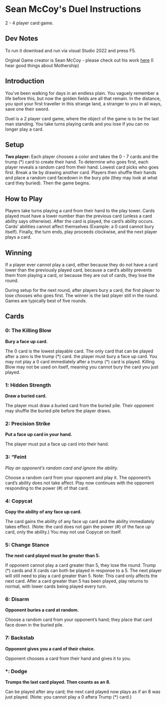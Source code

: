 ﻿# Sean McCoy's Duel Instructions
2 - 4 player card game.

## Dev Notes
To run it download and run via visual Studio 2022 and press F5.

Orginal Game creator is Sean McCoy - please check out his work [here](https://www.tuesdayknightgames.com/) 
(I hear good things about Mothership)

## Introduction
You’ve been walking for days in an endless plain. You vaguely remember a life before this, but
now the golden fields are all that remain. In the distance, you spot your first traveller in this
strange land, a stranger to you in all ways, save one­ their sword.

Duel is a 2 player card game, where the object of the game is to be the last man standing. You
take turns playing cards and you lose if you can no longer play a card.

## Setup
**Two player:** Each player chooses a color and takes the 0­ - 7 cards and the trump (*) card to
create their hand. To determine who goes first, each player reveals a random card from their
hand. Lowest card picks who goes first. Break a tie by drawing another card. Players then
shuffle their hands and place a random card face­down in the bury pile (they may look at what
card they buried). Then the game begins.

## How to Play
Players take turns playing a card from their hand to the play tower. Cards played must have a
lower number than the previous card (unless a card ability says otherwise). After the card is
played, the card’s ability occurs. Cards’ abilities cannot affect themselves (Example: a 0 card
cannot bury itself). Finally, the turn ends, play proceeds clockwise, and the next player plays a
card.

## Winning
If a player ever cannot play a card, either because they do not have a card lower than the
previously played card, because a card’s ability prevents them from playing a card, or because
they are out of cards, they lose the round. 

During setup for the next round, after players bury a card, the first player to lose chooses who 
goes first. The winner is the last player still in the round. Games are typically best of five rounds.

## Cards
### 0: The Killing Blow ­ 
**Bury a face up card.**

The 0 card is the lowest playable card. The only card that can be played after a zero is the trump (\*) card.
the player must bury a face up card. You may not play a 0 card immediately after a trump
(\*) card is played. Killing Blow may not be used on itself, meaning you cannot bury the card you
just played.

### 1: Hidden Strength
**Draw a buried card.**

The player must draw a buried card from the buried pile. Their opponent may shuffle the buried pile before 
the player draws.

### 2: Precision Strike
**Put a face up card in your hand.**

The player must put a face up card into their hand.

### 3: “Feint
*­*Play an opponent’s random card and ignore the ability.**

Choose a random card from your opponent and play it. The opponent’s card’s ability does not take affect. Play now
continues with the opponent responding to the power (#) of that card.

### 4: Copycat
**Copy the ability of any face up card.**

The card gains the ability of any face up card and the ability immediately takes effect. 
(Note: the card does not gain the power (#) of the face up card, only the ability.) You may not use Copycat on itself.

### 5: Change Stance
**The next card played must be greater than 5.**

If opponent cannot play a card greater than 5, they lose the round. Trump (*) cards and X cards can both be played in
response to a 5. The next player will still need to play a card greater than 5. Note: This card only affects the next 
card. After a card greater than 5 has been played, play returns to normal, with lower cards being played every turn.

### 6: Disarm
**Opponent buries a card at random.**

Choose a random card from your opponent’s hand; they place that card face down in the buried pile.

### 7: Backstab 
**Opponent gives you a card of their choice.**

Opponent chooses a card from their hand and gives it to you.

### \*: Dodge
**Trumps the last card played. Then counts as an 8.**

Can be played after any card; the next card played now plays as if an 8 was just played. 
(Note: you cannot play a 0 aftera Trump (\*) card.)